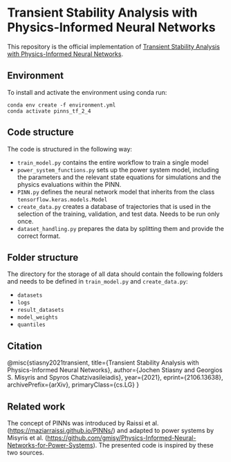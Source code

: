 # Transient Stability Analysis with Physics-Informed Neural Networks

This repository is the official implementation of [Transient Stability Analysis with Physics-Informed Neural Networks](https://arxiv.org/abs/2106.13638). 

## Environment

To install and activate the environment using conda run:

```setup
conda env create -f environment.yml
conda activate pinns_tf_2_4
```

##  Code structure
The code is structured in the following way:
- `train_model.py` contains the entire workflow to train a single model
- `power_system_functions.py` sets up the power system model, including the parameters and the relevant state equations for simulations and the physics evaluations within the PINN.
- `PINN.py` defines the neural network model that inherits from the class `tensorflow.keras.models.Model`
- `create_data.py` creates a database of trajectories that is used in the selection of the training, validation, and test data. Needs to be run only once.
- `dataset_handling.py` prepares the data by splitting them and provide the correct format.

## Folder structure
The directory for the storage of all data should contain the following folders and needs to be defined in `train_model.py` and `create_data.py`:
- `datasets`
- `logs`
- `result_datasets`
- `model_weights`
- `quantiles`

## Citation

@misc{stiasny2021transient,
      title={Transient Stability Analysis with Physics-Informed Neural Networks}, 
      author={Jochen Stiasny and Georgios S. Misyris and Spyros Chatzivasileiadis},
      year={2021},
      eprint={2106.13638},
      archivePrefix={arXiv},
      primaryClass={cs.LG}
}
 
 ## Related work
 
The concept of PINNs was introduced by Raissi et al. (https://maziarraissi.github.io/PINNs/) and adapted to power systems by Misyris et al. (https://github.com/gmisy/Physics-Informed-Neural-Networks-for-Power-Systems). The presented code is inspired by these two sources.
